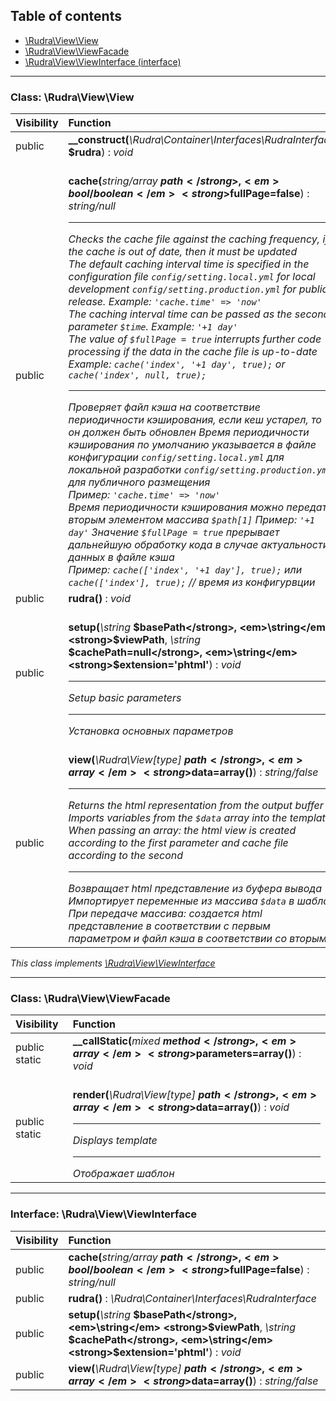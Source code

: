 ## Table of contents

- [\Rudra\View\View](#class-rudraviewview)
- [\Rudra\View\ViewFacade](#class-rudraviewviewfacade)
- [\Rudra\View\ViewInterface (interface)](#interface-rudraviewviewinterface)

<hr />
<a id="class-rudraviewview"></a>

### Class: \Rudra\View\View

| Visibility | Function |
|:-----------|:---------|
| public | <strong>__construct(</strong><em>\Rudra\Container\Interfaces\RudraInterface</em> <strong>$rudra</strong>)</strong> : <em>void</em> |
| public | <br><strong>cache(</strong><em>string/array</em> <strong>$path</strong>, <em>bool/boolean</em> <strong>$fullPage=false</strong>)</strong> : <em>string/null</em><hr /><em>Checks the cache file against the caching frequency, if the cache is out of date, then it must be updated <br />The default caching interval time is specified in the configuration file `config/setting.local.yml` for local development `config/setting.production.yml` for public release. Example: `'cache.time' => 'now'` <br>The caching interval time can be passed as the second parameter `$time`. Example: `'+1 day'` <br> The value of `$fullPage = true` interrupts further code processing if the data in the cache file is up-to-date <br> Example: `cache('index', '+1 day', true);` or `cache('index', null, true);` <hr /> Проверяет файл кэша на соответствие периодичности кэширования, если кеш устарел, то он должен быть обновлен Время периодичности кэширования по умолчанию указывается в файле конфигурации `config/setting.local.yml` для локальной разработки `config/setting.production.yml` для публичного размещения <br>Пример: `'cache.time' => 'now'` <br> Время периодичности кэширования можно передать вторым элементом массива `$path[1]` Пример: `'+1 day'` Значение `$fullPage = true` прерывает дальнейшую обработку кода в случае актуальности данных в файле кэша <br>Пример: `cache(['index', '+1 day'], true);` или `cache(['index'], true);` // время  из конфигурвции</em>|
| public | <strong>rudra()</strong> : <em>void</em> |
| public | <br><strong>setup(</strong><em>\string</em> <strong>$basePath</strong>, <em>\string</em> <strong>$viewPath</strong>, <em>\string</em> <strong>$cachePath=null</strong>, <em>\string</em> <strong>$extension='phtml'</strong>)</strong> : <em>void</em><hr /><em>Setup basic parameters <hr> Установка основных параметров</em>|
| public | <br><strong>view(</strong><em>\Rudra\View\[type]</em> <strong>$path</strong>, <em>array</em> <strong>$data=array()</strong>)</strong> : <em>string/false</em><hr /><em>Returns the html representation from the output buffer Imports variables from the `$data` array into the template When passing an array: the html view is created according to the first parameter and cache file according to the second <hr> Возвращает html представление из буфера вывода Импортирует переменные из массива `$data` в шаблон При передаче массива: создается html представление в соответствии с первым параметром и файл кэша в соответствии со вторым</em> |

*This class implements [\Rudra\View\ViewInterface](#interface-rudraviewviewinterface)*

<hr /><a id="class-rudraviewviewfacade"></a>

### Class: \Rudra\View\ViewFacade

| Visibility | Function |
|:-----------|:---------|
| public static | <strong>__callStatic(</strong><em>mixed</em> <strong>$method</strong>, <em>array</em> <strong>$parameters=array()</strong>)</strong> : <em>void</em> |
| public static | <br><strong>render(</strong><em>\Rudra\View\[type]</em> <strong>$path</strong>, <em>array</em> <strong>$data=array()</strong>)</strong> : <em>void</em><hr /><em>Displays template <hr> Отображает шаблон</em> |

<hr /><a id="interface-rudraviewviewinterface"></a>

### Interface: \Rudra\View\ViewInterface

| Visibility | Function |
|:-----------|:---------|
| public | <strong>cache(</strong><em>string/array</em> <strong>$path</strong>, <em>bool/boolean</em> <strong>$fullPage=false</strong>)</strong> : <em>string/null</em> |
| public | <strong>rudra()</strong> : <em>\Rudra\Container\Interfaces\RudraInterface</em>|
| public | <strong>setup(</strong><em>\string</em> <strong>$basePath</strong>, <em>\string</em> <strong>$viewPath</strong>, <em>\string</em> <strong>$cachePath</strong>, <em>\string</em> <strong>$extension='phtml'</strong>)</strong> : <em>void</em> |
| public | <strong>view(</strong><em>\Rudra\View\[type]</em> <strong>$path</strong>, <em>array</em> <strong>$data=array()</strong>)</strong> : <em>string/false</em> |

